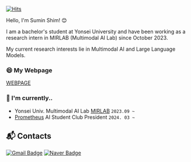 [![Hits](https://hits.seeyoufarm.com/api/count/incr/badge.svg?url=https%3A%2F%2Fgithub.com%2Fuse08174&count_bg=%23FFD7F4&title_bg=%23FF8ACD&icon=&icon_color=%23E7E7E7&title=hits&edge_flat=false)](https://hits.seeyoufarm.com)


Hello, I'm Sumin Shim! 😊

I am a bachelor's student at Yonsei University and have been working as a research intern in MIRLAB (Multimodal AI Lab) since October 2023.

My current research interests lie in Multimodal AI and Large Language Models.

### 😄 My Webpage
[WEBPAGE](https://use08174.github.io/SuminShim/)

### 🔭 I'm currently..
  - Yonsei Univ. Multimodal AI Lab [MIRLAB](https://mirlab.yonsei.ac.kr/) `2023.09 ~`
  - [Prometheus](https://prometheus-ai.net/) AI Student Club President  `2024. 03 ~`


## :mailbox_with_mail: Contacts
[![Gmail Badge](https://img.shields.io/badge/Gmail-d14836?style=flat-square&logo=Gmail&logoColor=white&link=mailto:use08174@yonsei.ac.kr)](mailto:use08174@yonsei.ac.kr)
[![Naver Badge](https://img.shields.io/badge/Naver-03C75A?style=flat-square&logo=Naver&logoColor=white&link=mailto:use08174@naver.com)](mailto:use08174@naver.com)
<!--
**use08174/use08174** is a ✨ _special_ ✨ repository because its `README.md` (this file) appears on your GitHub profile.

Here are some ideas to get you started:

- 🔭 I’m currently working on ...
- 🌱 I’m currently learning ...
- 👯 I’m looking to collaborate on ...
- 🤔 I’m looking for help with ...
- 💬 Ask me about ...
- 📫 How to reach me: ...
- 😄 Pronouns: ...
- ⚡ Fun fact: ...
-->
